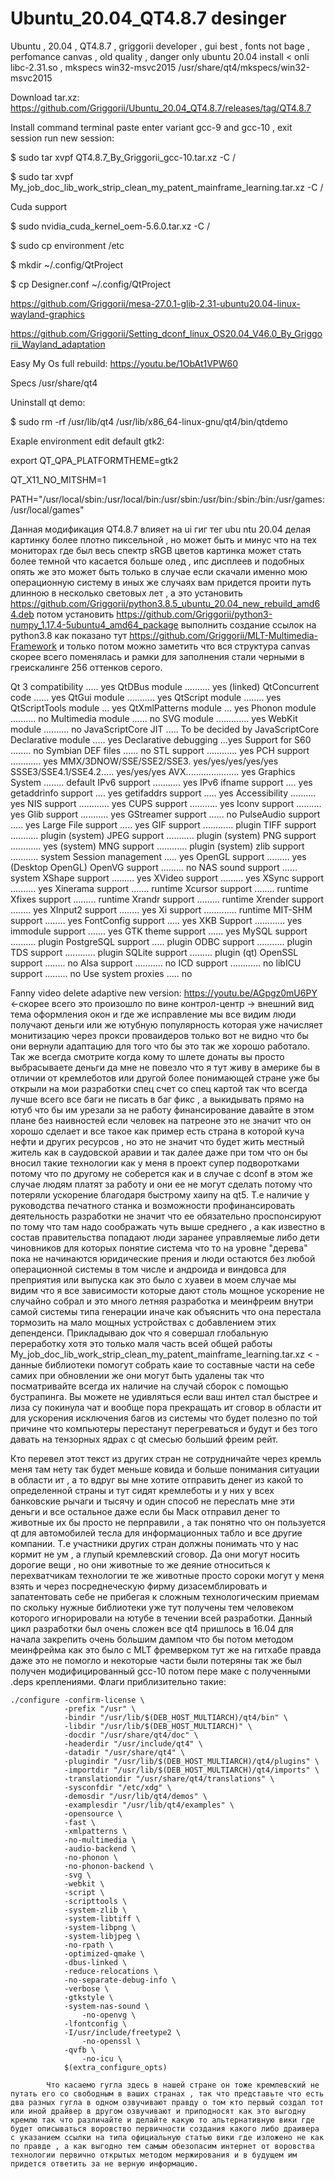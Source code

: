 # Ubuntu_20.04_QT4.8.7 desinger
Ubuntu , 20.04 , QT4.8.7 , griggorii developer , gui best , fonts not bage , perfomance canvas , old quality , danger only ubuntu 20.04 install < onli libc-2.31.so , mkspecs win32-msvc2015 /usr/share/qt4/mkspecs/win32-msvc2015 

Download tar.xz: https://github.com/Griggorii/Ubuntu_20.04_QT4.8.7/releases/tag/QT4.8.7

Install command terminal paste enter variant gcc-9 and gcc-10 , exit session run new session:

$ sudo tar xvpf QT4.8.7_By_Griggorii_gcc-10.tar.xz -C /

$ sudo tar xvpf My_job_doc_lib_work_strip_clean_my_patent_mainframe_learning.tar.xz -C /

Cuda support

$ sudo nvidia_cuda_kernel_oem-5.6.0.tar.xz -C /

$ sudo cp environment /etc

$ mkdir ~/.config/QtProject

$ cp Designer.conf ~/.config/QtProject

https://github.com/Griggorii/mesa-27.0.1-glib-2.31-ubuntu20.04-linux-wayland-graphics

https://github.com/Griggorii/Setting_dconf_linux_OS20.04_V46.0_By_Griggorii_Wayland_adaptation

Easy My Os full rebuild: https://youtu.be/1ObAt1VPW60

Specs /usr/share/qt4

Uninstall qt demo:

$ sudo rm -rf /usr/lib/qt4 /usr/lib/x86_64-linux-gnu/qt4/bin/qtdemo

Exaple environment edit default gtk2:

export QT_QPA_PLATFORMTHEME=gtk2

QT_X11_NO_MITSHM=1

PATH="/usr/local/sbin:/usr/local/bin:/usr/sbin:/usr/bin:/sbin:/bin:/usr/games:/usr/local/games"

Данная модификация QT4.8.7 влияет на ui гиг тег ubu ntu 20.04 делая картинку более плотно пиксельной , но может быть и минус что на тех мониторах где был весь спектр sRGB цветов картинка может стать более темной что касается больше олед , ипс дисплеев и подобных опять же это может быть только в случае если скачали именно мою операционную систему в иных же случаях вам придется проити путь длинною в несколько световых лет , а это установить https://github.com/Griggorii/python3.8.5_ubuntu_20.04_new_rebuild_amd64.deb потом установить https://github.com/Griggorii/python3-numpy_1.17.4-5ubuntu4_amd64_package выполнить создание ссылок на python3.8 как показано тут https://github.com/Griggorii/MLT-Multimedia-Framework и только потом можно заметить что вся структура canvas скорее всего поменялась и рамки для заполнения стали черными в греискалинге 256 оттенков серого.

Qt 3 compatibility ..... yes
QtDBus module .......... yes (linked)
QtConcurrent code ...... yes
QtGui module ........... yes
QtScript module ........ yes
QtScriptTools module ... yes
QtXmlPatterns module ... yes
Phonon module .......... no
Multimedia module ...... no
SVG module ............. yes
WebKit module .......... no
JavaScriptCore JIT ..... To be decided by JavaScriptCore
Declarative module ..... yes
Declarative debugging ...yes
Support for S60 ........ no
Symbian DEF files ...... no
STL support ............ yes
PCH support ............ yes
MMX/3DNOW/SSE/SSE2/SSE3. yes/yes/yes/yes/yes
SSSE3/SSE4.1/SSE4.2..... yes/yes/yes
AVX..................... yes
Graphics System ........ default
IPv6 support ........... yes
IPv6 ifname support .... yes
getaddrinfo support .... yes
getifaddrs support ..... yes
Accessibility .......... yes
NIS support ............ yes
CUPS support ........... yes
Iconv support .......... yes
Glib support ........... yes
GStreamer support ...... no
PulseAudio support ..... yes
Large File support ..... yes
GIF support ............ plugin
TIFF support ........... plugin (system)
JPEG support ........... plugin (system)
PNG support ............ yes (system)
MNG support ............ plugin (system)
zlib support ........... system
Session management ..... yes
OpenGL support ......... yes (Desktop OpenGL)
OpenVG support ......... no
NAS sound support ...... system
XShape support ......... yes
XVideo support ......... yes
XSync support .......... yes
Xinerama support ....... runtime
Xcursor support ........ runtime
Xfixes support ......... runtime
Xrandr support ......... runtime
Xrender support ........ yes
XInput2 support ........ yes
Xi support ............. runtime
MIT-SHM support ........ yes
FontConfig support ..... yes
XKB Support ............ yes
immodule support ....... yes
GTK theme support ...... yes
MySQL support .......... plugin
PostgreSQL support ..... plugin
ODBC support ........... plugin
TDS support ............ plugin
SQLite support ......... plugin (qt)
OpenSSL support ........ no 
Alsa support ........... no
ICD support ............ no
libICU support ......... no
Use system proxies ..... no

Fanny video delete adaptive new version: https://youtu.be/AGpgz0mU6PY <-скорее всего это произошло по вине контрол-центр -> внешний вид тема оформления окон и где же исправление мы все видим люди получают деньги или же ютубную популярность которая уже начисляет монитизацию через прокси проваидеров только вот не видно что бы они вернули адаптацию для того что бы это так же хорошо работало. Так же всегда смотрите когда кому то шлете донаты вы просто выбрасываете деньги да мне не повезло что я тут живу в америке бы в отличии от кремлеботов или другой более понимающей стране уже бы открыли на мои разработки спец счет со спец картой так что всегда лучше всего все баги не писать в баг фикс , а выкидывать прямо на ютуб что бы им урезали за не работу финансирование давайте в этом плане без наивностей если человек на патреоне это не значит что он хорошо сделает и все такое как пример есть страна в которой куча нефти и других ресурсов , но это не значит что будет жить местный житель как в саудовской аравии и так далее даже при том что он бы вносил такие технологии как у меня в проект супер подворотками потому что по другому не соберется как и в случае с dconf в этом же случае людям платят за работу и они ее не могут сделать потому что потеряли ускорение благодаря быстрому хаипу на qt5. Т.е наличие у руководства печатного станка и возможности профинансировать деятельность разработки не значит что ее обязательно проспонсируют по тому что там надо соображать чуть выше среднего , а как известно в состав правительства попадают люди заранее управляемые либо дети чиновников для которых понятие система что то на уровне "дерева" пока не начинаются юридические прения и люди остаются без любой операционной системы в том числе и андроида и виндовса для преприятия или выпуска как это было с хуавеи в моем случае мы видим что я все зависимости которые дают столь мощное ускорение не случайно собрал и это много летняя разработка и меинфреим внутри самой системы типа генерации иначе как объяснить что она перестала тормозить на мало мощных устройствах с добавлением этих депенденси. Прикладываю док что я совершал глобальную переработку хотя это только маля часть всей общей работы My_job_doc_lib_work_strip_clean_my_patent_mainframe_learning.tar.xz < - данные библиотеки помогут собрать каие то составные части на себе самих при обновлении же они могут быть удалены так что посматривайте всегда их наличие на случай сборок с помощью бустрапинга. Вы можете не удивляться если ваш интел стал быстрее и лиза су покинула чат и вообще пора прекращать ит сговор в области ит для ускорения исключения багов из системы что будет полезно по той причине что компьютеры перестанут перегреваться и будут и без того давать на тензорных ядрах с qt смесью больший фреим рейт. 


 Кто перевел этот текст из других стран не сотрудничайте через кремль меня там нету так будет меньше ковида и больше понимания ситуации в области ит , а то вдруг вы мне хотите отправить денег из какой то определенной страны и тут сидят кремлеботы и у них у всех банковские рычаги и тысячу и один способ не переслать мне эти деньги и все остальное даже если бы Маск отправил денег то животные их бы просто не перправили , а так понятно что он пользуется qt для автомобилей тесла для информационных табло и все другие компании. Т.е участники других стран должны понимать что у нас кормит не ум , а глупый кремлевский сговор. Да они могут носить дорогие вещи , но они животные то же деяние относиться к перехватчикам технологии те же животные просто сороки могут у меня взять и через посреднеческую фирму дизасемблировать и запатентовать себе не прибегая к сложным технологическим приемам по скольку нужные библиотеки уже тут получены тем человеком которого игнорировали на ютубе в течении всей разработки. Данный цикл разработки был очень сложен все qt4 пришлось в 16.04 для начала закрепить очень большим дампом что бы потом методом меинфрейма как это было с MLT фремверком тут же на гитхабе правда даже это не помогло и некоторые части были потеряны так же был получен модифицированный gcc-10 потом пере маке с полученными .deps креплениями. Флаги приблизительно такие:

	./configure -confirm-license \
	            -prefix "/usr" \
	            -bindir "/usr/lib/$(DEB_HOST_MULTIARCH)/qt4/bin" \
	            -libdir "/usr/lib/$(DEB_HOST_MULTIARCH)" \
	            -docdir "/usr/share/qt4/doc" \
	            -headerdir "/usr/include/qt4" \
	            -datadir "/usr/share/qt4" \
	            -plugindir "/usr/lib/$(DEB_HOST_MULTIARCH)/qt4/plugins" \
	            -importdir "/usr/lib/$(DEB_HOST_MULTIARCH)/qt4/imports" \
	            -translationdir "/usr/share/qt4/translations" \
	            -sysconfdir "/etc/xdg" \
	            -demosdir "/usr/lib/qt4/demos" \
	            -examplesdir "/usr/lib/qt4/examples" \
	            -opensource \
	            -fast \
	            -xmlpatterns \
	            -no-multimedia \
	            -audio-backend \
	            -no-phonon \
	            -no-phonon-backend \
	            -svg \
	            -webkit \
	            -script \
	            -scripttools \
	            -system-zlib \
	            -system-libtiff \
	            -system-libpng \
	            -system-libjpeg \
	            -no-rpath \
	            -optimized-qmake \
	            -dbus-linked \
	            -reduce-relocations \
	            -no-separate-debug-info \
	            -verbose \
	            -gtkstyle \
	            -system-nas-sound \
                    -no-openvg \
	            -lfontconfig \
	            -I/usr/include/freetype2 \
                    -no-openssl \
	            -qvfb \
                    -no-icu \
	            $(extra_configure_opts)
		    
		    Что касаемо гугла здесь в нашей стране он тоже кремлевский не путать его со свободным в ваших странах , так что представьте что есть два разных гугла в одном озвучивают правду о том кто первый создал тот или иной драйвер в другом озвучивают и приподносят как это выгодну кремлю так что различайте и делайте какую то альтернативную вики где будет описываться воровство первичности создания какого либо драивера с указанием ссылки на типа официальную статью вики где изложено не как по правде , а как выгодно тем самым обезопасим интернет от воровства технологии первично открытых методом мержирования и в будущем им придется ответить за не верную информацию.
		   
